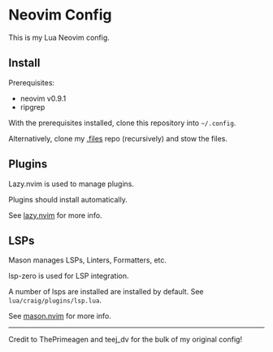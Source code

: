 # Neovim Config

This is my Lua Neovim config.

## Install
Prerequisites:
 - neovim v0.9.1
 - ripgrep

With the prerequisites installed, clone this repository into `~/.config`.

Alternatively, clone my [.files](https://github.com/Cra1g01/.files) repo (recursively) and stow the files.

## Plugins
Lazy.nvim is used to manage plugins.

Plugins should install automatically.

See [lazy.nvim](https://github.com/folke/lazy.nvim) for more info.

## LSPs
Mason manages LSPs, Linters, Formatters, etc.

lsp-zero is used for LSP integration.

A number of lsps are installed are installed by default. See `lua/craig/plugins/lsp.lua`.

See [mason.nvim](https://github.com/williamboman/mason.nvim) for more info.

---------------------
Credit to ThePrimeagen and teej_dv for the bulk of my original config!

